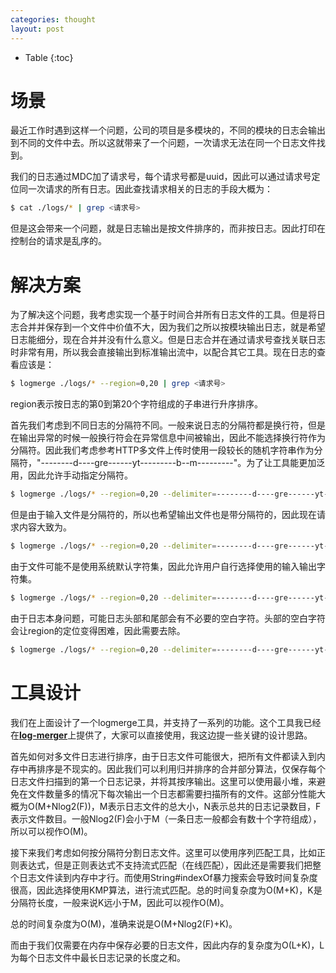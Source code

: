 ```yaml
---
categories: thought
layout: post
---
```


- Table
{:toc}

# 场景

最近工作时遇到这样一个问题，公司的项目是多模块的，不同的模块的日志会输出到不同的文件中去。所以这就带来了一个问题，一次请求无法在同一个日志文件找到。

我们的日志通过MDC加了请求号，每个请求号都是uuid，因此可以通过请求号定位同一次请求的所有日志。因此查找请求相关的日志的手段大概为：

```sh
$ cat ./logs/* | grep <请求号>
```

但是这会带来一个问题，就是日志输出是按文件排序的，而非按日志。因此打印在控制台的请求是乱序的。

# 解决方案

为了解决这个问题，我考虑实现一个基于时间合并所有日志文件的工具。但是将日志合并并保存到一个文件中价值不大，因为我们之所以按模块输出日志，就是希望日志能细分，现在合并并没有什么意义。但是日志合并在通过请求号查找关联日志时非常有用，所以我会直接输出到标准输出流中，以配合其它工具。现在日志的查看应该是：

```sh
$ logmerge ./logs/* --region=0,20 | grep <请求号>
```

region表示按日志的第0到第20个字符组成的子串进行升序排序。

首先我们考虑到不同日志的分隔符不同。一般来说日志的分隔符都是换行符，但是在输出异常的时候一般换行符会在异常信息中间被输出，因此不能选择换行符作为分隔符。因此我们考虑参考HTTP多文件上传时使用一段较长的随机字符串作为分隔符，"--------d----gre------yt---------b--m---------"。为了让工具能更加泛用，因此允许手动指定分隔符。

```sh
$ logmerge ./logs/* --region=0,20 --delimiter=--------d----gre------yt---------b--m--------- | grep <请求号>
```

但是由于输入文件是分隔符的，所以也希望输出文件也是带分隔符的，因此现在请求内容大致为。

```sh
$ logmerge ./logs/* --region=0,20 --delimiter=--------d----gre------yt---------b--m--------- --output-delimtier=--------d----gre------yt---------b--m--------- | grep <请求号>
```

由于文件可能不是使用系统默认字符集，因此允许用户自行选择使用的输入输出字符集。

```sh
$ logmerge ./logs/* --region=0,20 --delimiter=--------d----gre------yt---------b--m--------- --output-delimtier=--------d----gre------yt---------b--m--------- --charset=utf8 | grep <请求号>
```

由于日志本身问题，可能日志头部和尾部会有不必要的空白字符。头部的空白字符会让region的定位变得困难，因此需要去除。

```sh
$ logmerge ./logs/* --region=0,20 --delimiter=--------d----gre------yt---------b--m--------- --output-delimtier=--------d----gre------yt---------b--m--------- --charset=utf8 --trim-head --trim-tail | grep <请求号>
```

# 工具设计

我们在上面设计了一个logmerge工具，并支持了一系列的功能。这个工具我已经在[**log-merger**](https://github.com/taodaling/log-merger)上提供了，大家可以直接使用，我这边提一些关键的设计思路。

首先如何对多文件日志进行排序，由于日志文件可能很大，把所有文件都读入到内存中再排序是不现实的。因此我们可以利用归并排序的合并部分算法，仅保存每个日志文件扫描到的第一个日志记录，并将其按序输出。这里可以使用最小堆，来避免在文件数量多的情况下每次输出一个日志都需要扫描所有的文件。这部分性能大概为O(M+Nlog2(F))，M表示日志文件的总大小，N表示总共的日志记录数目，F表示文件数目。一般Nlog2(F)会小于M（一条日志一般都会有数十个字符组成），所以可以视作O(M)。

接下来我们考虑如何按分隔符分割日志文件。这里可以使用序列匹配工具，比如正则表达式，但是正则表达式不支持流式匹配（在线匹配），因此还是需要我们把整个日志文件读到内存中才行。而使用String#indexOf暴力搜索会导致时间复杂度很高，因此选择使用KMP算法，进行流式匹配。总的时间复杂度为O(M+K)，K是分隔符长度，一般来说K远小于M，因此可以视作O(M)。

总的时间复杂度为O(M)，准确来说是O(M+Nlog2(F)+K)。

而由于我们仅需要在内存中保存必要的日志文件，因此内存的复杂度为O(L+K)，L为每个日志文件中最长日志记录的长度之和。
